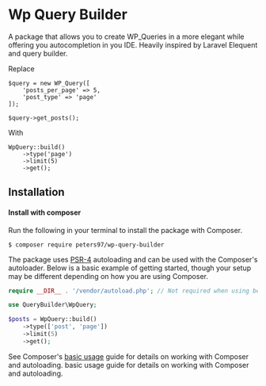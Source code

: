 # Wp Query Builder
A package that allows you to create WP_Queries in a more elegant while offering you autocompletion in you IDE. Heavily inspired by Laravel Elequent and query builder.

Replace 
```
$query = new WP_Query([
    'posts_per_page' => 5,
    'post_type' => 'page'
]);

$query->get_posts();
```

With

```
WpQuery::build()
    ->type('page')
    ->limit(5)
    ->get();
```

## Installation
#### Install with composer
Run the following in your terminal to install the package with Composer.

```
$ composer require peters97/wp-query-builder
```

The package uses [PSR-4](https://www.php-fig.org/psr/psr-4/) autoloading and can be used with the Composer's autoloader. Below is a basic example of getting started, though your setup may be different depending on how you are using Composer.

```php
require __DIR__ . '/vendor/autoload.php'; // Not required when using bedrock

use QueryBuilder\WpQuery;

$posts = WpQuery::build()
    ->type(['post', 'page'])
    ->limit(5)
    ->get();
```

See Composer's [basic usage](https://getcomposer.org/doc/01-basic-usage.md#autoloading) guide for details on working with Composer and autoloading.
basic usage guide for details on working with Composer and autoloading.